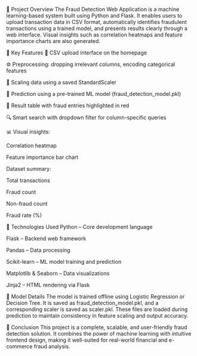 🔹 Project Overview
The Fraud Detection Web Application is a machine learning-based system built using Python and Flask. It enables users to upload transaction data in CSV format, automatically identifies fraudulent transactions using a trained model, and presents results clearly through a web interface. Visual insights such as correlation heatmaps and feature importance charts are also generated.

🔹 Key Features
📁 CSV upload interface on the homepage

⚙️ Preprocessing: dropping irrelevant columns, encoding categorical features

📏 Scaling data using a saved StandardScaler

🧠 Prediction using a pre-trained ML model (fraud_detection_model.pkl)

🧾 Result table with fraud entries highlighted in red

🔍 Smart search with dropdown filter for column-specific queries

📊 Visual insights:

Correlation heatmap

Feature importance bar chart

Dataset summary:

Total transactions

Fraud count

Non-fraud count

Fraud rate (%)

🔹 Technologies Used
Python – Core development language

Flask – Backend web framework

Pandas – Data processing

Scikit-learn – ML model training and prediction

Matplotlib & Seaborn – Data visualizations

Jinja2 – HTML rendering via Flask

🔹 Model Details
The model is trained offline using Logistic Regression or Decision Tree.
It is saved as fraud_detection_model.pkl, and a corresponding scaler is saved as scaler.pkl. These files are loaded during prediction to maintain consistency in feature scaling and output accuracy.

🔹 Conclusion
This project is a complete, scalable, and user-friendly fraud detection solution.
It combines the power of machine learning with intuitive frontend design, making it well-suited for real-world financial and e-commerce fraud analysis.
